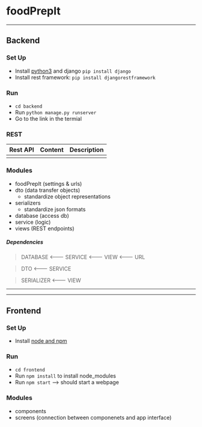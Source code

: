 # foodPrepIt
---
## Backend
### Set Up
- Install [python3](https://www.python.org/downloads/) and django `pip install django`
- Install rest framework: `pip install djangorestframework`
### Run
- `cd backend`
- Run `python manage.py runserver`
- Go to the link in the termial

### REST
| Rest API | Content | Description |
|---|---|---|
| | | |

### Modules
- foodPrepIt (settings & urls)
- dto (data transfer objects)
  - standardize object representations
- serializers
  - standardize json formats
- database (access db)
- service (logic)
- views (REST endpoints)

##### Dependencies
> DATABASE <--- SERVICE <--- VIEW <--- URL 

> DTO <--- SERVICE

> SERIALIZER <--- VIEW

---
---
## Frontend
### Set Up
- Install [node and npm](https://nodejs.org/en/download/)
### Run
- `cd frontend`
- Run `npm install` to install node_modules
- Run `npm start` --> should start a webpage

### Modules
- components
- screens (connection between componenets and app interface)
